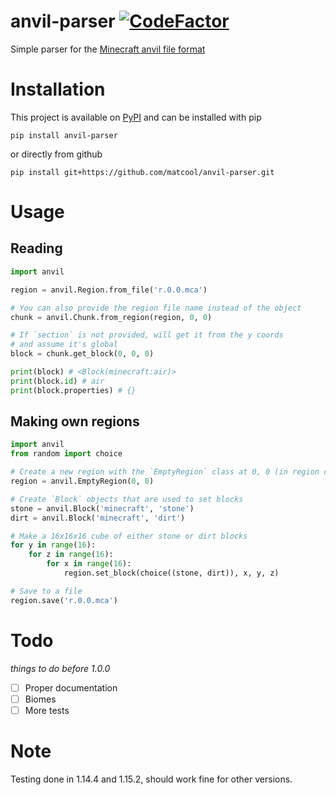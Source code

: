 # anvil-parser [![CodeFactor](https://www.codefactor.io/repository/github/matcool/anvil-parser/badge/master)](https://www.codefactor.io/repository/github/matcool/anvil-parser/overview/master)
Simple parser for the [Minecraft anvil file format](https://minecraft.gamepedia.com/Anvil_file_format)
# Installation
This project is available on [PyPI](https://pypi.org/project/anvil-parser/) and can be installed with pip
```
pip install anvil-parser
```
or directly from github
```
pip install git+https://github.com/matcool/anvil-parser.git
```
# Usage
## Reading
```python
import anvil

region = anvil.Region.from_file('r.0.0.mca')

# You can also provide the region file name instead of the object
chunk = anvil.Chunk.from_region(region, 0, 0)

# If `section` is not provided, will get it from the y coords
# and assume it's global
block = chunk.get_block(0, 0, 0)

print(block) # <Block(minecraft:air)>
print(block.id) # air
print(block.properties) # {}
```
## Making own regions
```python
import anvil
from random import choice

# Create a new region with the `EmptyRegion` class at 0, 0 (in region coords)
region = anvil.EmptyRegion(0, 0)

# Create `Block` objects that are used to set blocks
stone = anvil.Block('minecraft', 'stone')
dirt = anvil.Block('minecraft', 'dirt')

# Make a 16x16x16 cube of either stone or dirt blocks
for y in range(16):
    for z in range(16):
        for x in range(16):
            region.set_block(choice((stone, dirt)), x, y, z)

# Save to a file
region.save('r.0.0.mca')
```
# Todo
*things to do before 1.0.0*
- [ ] Proper documentation
- [ ] Biomes
- [ ] More tests
# Note
Testing done in 1.14.4 and 1.15.2, should work fine for other versions.